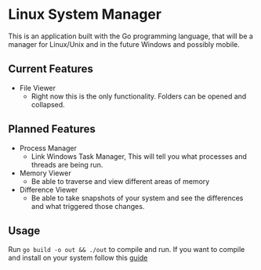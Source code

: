 # Linux System Manager

This is an application built with the Go programming language, that will be a manager for Linux/Unix and in the future Windows and possibly mobile.

## Current Features

- File Viewer
  - Right now this is the only functionality. Folders can be opened and collapsed.

## Planned Features

- Process Manager
  - Link Windows Task Manager, This will tell you what processes and threads are being run.
- Memory Viewer
  - Be able to traverse and view different areas of memory
- Difference Viewer
  - Be able to take snapshots of your system and see the differences and what triggered those changes.

## Usage

Run `go build -o out && ./out` to compile and run. If you want to compile and install on your system follow this [guide](https://developer.fyne.io/started/packaging)
